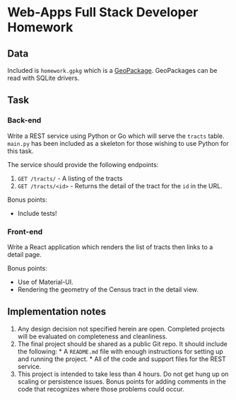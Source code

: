 # Web-Apps Full Stack Developer Homework

## Data

Included is `homework.gpkg` which is a [GeoPackage](http://www.geopackage.org/guidance/getting-started.html).
GeoPackages can be read with SQLite drivers. 

## Task

### Back-end

Write a REST service using Python or Go which will serve the `tracts` table.
`main.py` has been included as a skeleton for those wishing to use Python for this task.

The service should provide the following endpoints:

  1. `GET /tracts/` - A listing of the tracts
  2. `GET /tracts/<id>` - Returns the detail of the tract for the `id` in the URL.

Bonus points:

  * Include tests!

### Front-end

Write a React application which renders the list of tracts
then links to a detail page.

Bonus points:

  * Use of Material-UI.
  * Rendering the geometry of the Census tract in the detail view.

## Implementation notes

  1. Any design decision not specified herein are open. Completed projects will be evaluated on completeness and cleanliness.
  2. The final project should be shared as a public Git repo. It should include the following:
    * A `README.md` file with enough instructions for setting up and running the project.
    * All of the code and support files for the REST service.
  3. This project is intended to take less than 4 hours. Do not get hung up on scaling or persistence issues. Bonus points for adding comments in the code that recognizes where those problems could occur.

